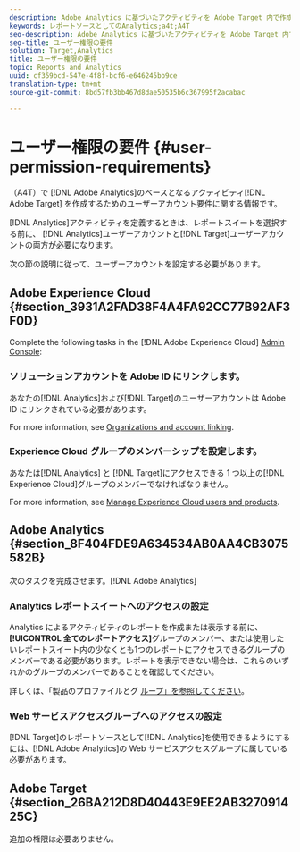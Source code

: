 ```yaml
---
description: Adobe Analytics に基づいたアクティビティを Adobe Target 内で作成する場合（A4T）のユーザーアカウントの要件です。
keywords: レポートソースとしてのAnalytics;a4t;A4T
seo-description: Adobe Analytics に基づいたアクティビティを Adobe Target 内で作成する場合（A4T）のユーザーアカウントの要件です。
seo-title: ユーザー権限の要件
solution: Target,Analytics
title: ユーザー権限の要件
topic: Reports and Analytics
uuid: cf359bcd-547e-4f8f-bcf6-e646245bb9ce
translation-type: tm+mt
source-git-commit: 8bd57fb3bb467d8dae50535b6c367995f2acabac

---
```



# ユーザー権限の要件 {#user-permission-requirements}

（A4T）で [!DNL Adobe Analytics]のベースとなるアクティビティ[!DNL Adobe Target] を作成するためのユーザーアカウント要件に関する情報です。

[!DNL Analytics]アクティビティを定義するときは、レポートスイートを選択する前に、 [!DNL Analytics]ユーザーアカウントと[!DNL Target]ユーザーアカウントの両方が必要になります。

次の節の説明に従って、ユーザーアカウントを設定する必要があります。

## Adobe Experience Cloud {#section_3931A2FAD38F4A4FA92CC77B92AF3F0D}

Complete the following tasks in the [!DNL Adobe Experience Cloud] [Admin Console](https://adminconsole.adobe.com):

### ソリューションアカウントを Adobe ID にリンクします。

あなたの[!DNL Analytics]および[!DNL Target]のユーザーアカウントは Adobe ID にリンクされている必要があります。

For more information, see [Organizations and account linking](https://docs.adobe.com/help/en/core-services/interface/manage-users-and-products/organizations.html).

### Experience Cloud グループのメンバーシップを設定します。

あなたは[!DNL Analytics] と [!DNL Target]にアクセスできる 1 つ以上の[!DNL Experience Cloud]グループのメンバーでなければなりません。

For more information, see [Manage Experience Cloud users and products](https://docs.adobe.com/content/help/en/core-services/interface/manage-users-and-products/admin-getting-started.html).


## Adobe Analytics {#section_8F404FDE9A634534AB0AA4CB3075582B}

次のタスクを完成させます。[!DNL Adobe Analytics]

### Analytics レポートスイートへのアクセスの設定


Analytics によるアクティビティのレポートを作成または表示する前に、**[!UICONTROL 全てのレポートアクセス]**&#x200B;グループのメンバー、または使用したいレポートスイート内の少なくとも1つのレポートにアクセスできるグループのメンバーである必要があります。レポートを表示できない場合は、これらのいずれかのグループのメンバーであることを確認してください。

詳しくは、「製品のプロファイルとグ [ループ」を参照してください](https://docs.adobe.com/content/help/en/core-services/interface/manage-users-and-products/admin-getting-started.html#section_AB50558124D541CF80A0D3D76D35A4BF)。

### Web サービスアクセスグループへのアクセスの設定

[!DNL Target]のレポートソースとして[!DNL Analytics]を使用できるようにするには、[!DNL Adobe Analytics]の Web サービスアクセスグループに属している必要があります。

## Adobe Target {#section_26BA212D8D40443E9EE2AB327091425C}

追加の権限は必要ありません。

